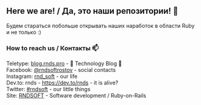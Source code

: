 ## Here we are! / Да, это наши репозитории! 🙌

Будем стараться побольше открывать наших наработок в области Ruby и не только :)

### How to reach us / Контакты 📫

Teletype: [blog.rnds.pro](https://blog.rnds.pro/?utm_source=github&utm_medium=post&utm_campaign=main) - 💪 Technology Blog 💪 <br>
Facebook: [@rndsoftrostov](https://www.facebook.com/rndsoftrostov/) - social contacts <br>
Instagram: [rnd_soft](https://www.instagram.com/rnd_soft/) - our life <br>
Dev.to: rnds - https://dev.to/rnds - it is alive? <br>
Twitter: [#rndsoft](https://twitter.com/hashtag/RNDSOFT?src=hashtag_click) - our little things <br>
Site: [RNDSOFT](https://rnds.pro/?utm_source=github&utm_medium=post&utm_campaign=main) -  Software development / Ruby-on-Rails

